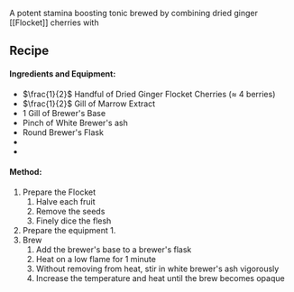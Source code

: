 A potent stamina boosting tonic brewed by combining dried ginger [[Flocket]] cherries with 


## Recipe

#### Ingredients and Equipment:
- $\frac{1}{2}$ Handful of Dried Ginger Flocket Cherries ($\approx$ 4 berries)
- $\frac{1}{2}$ Gill of Marrow Extract
- $1$ Gill of  Brewer's Base
- Pinch of White Brewer's ash
- Round Brewer's Flask
- 
- 

#### Method:
1. Prepare the Flocket
	1. Halve each fruit
	2. Remove the seeds
	3. Finely dice the flesh
4. Prepare the equipment
	1. 
5. Brew
	1. Add the brewer's base to a brewer's flask
	2. Heat on a low flame for 1 minute
	3. Without removing from heat, stir in white brewer's ash vigorously
	4. Increase the temperature and heat until the brew becomes opaque
	